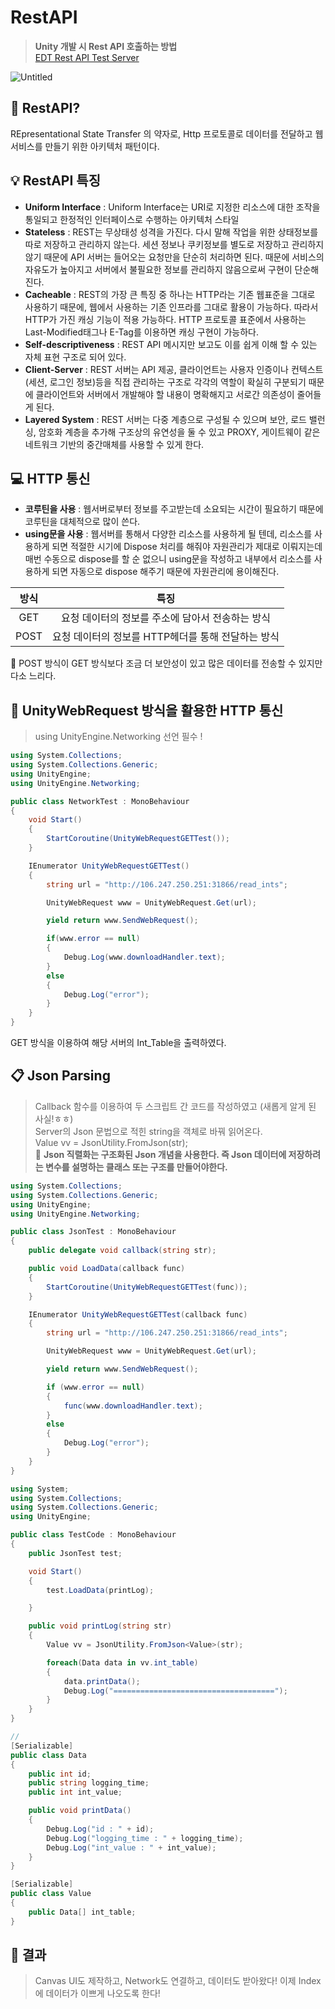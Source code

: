 RestAPI
===
> **Unity 개발 시 Rest API 호출하는 방법**   
[EDT Rest API Test Server](http://106.247.250.251:31866/)

![Untitled](https://user-images.githubusercontent.com/73912947/201695219-d56667e2-0a6e-4d57-b480-5d74dca708d0.png)
## 🔎 RestAPI?
REpresentational State  Transfer 의 약자로, Http 프로토콜로 데이터를 전달하고 웹 서비스를 만들기 위한 아키텍처 패턴이다.

## 💡 RestAPI 특징
- **Uniform Interface**
: Uniform Interface는 URI로 지정한 리소스에 대한 조작을 통일되고 한정적인 인터페이스로 수행하는 아키텍처 스타일
- **Stateless**
: REST는 무상태성 성격을 가진다. 다시 말해 작업을 위한 상태정보를 따로 저장하고 관리하지 않는다. 세션 정보나 쿠키정보를 별도로 저장하고 관리하지 않기 때문에 API 서버는 들어오는 요청만을 단순히 처리하면 된다. 때문에 서비스의 자유도가 높아지고 서버에서 불필요한 정보를 관리하지 않음으로써 구현이 단순해진다.
- **Cacheable**
: REST의 가장 큰 특징 중 하나는 HTTP라는 기존 웹표준을 그대로 사용하기 때문에, 웹에서 사용하는 기존 인프라를 그대로 활용이 가능하다. 따라서 HTTP가 가진 캐싱 기능이 적용 가능하다. HTTP 프로토콜 표준에서 사용하는 Last-Modified태그나 E-Tag를 이용하면 캐싱 구현이 가능하다.
- **Self-descriptiveness**
: REST API 메시지만 보고도 이를 쉽게 이해 할 수 있는 자체 표현 구조로 되어 있다.
- **Client-Server**
: REST 서버는 API 제공, 클라이언트는 사용자 인증이나 컨텍스트(세션, 로그인 정보)등을 직접 관리하는 구조로 각각의 역할이 확실히 구분되기 때문에 클라이언트와 서버에서 개발해야 할 내용이 명확해지고 서로간 의존성이 줄어들게 된다.
- **Layered System**
: REST 서버는 다중 계층으로 구성될 수 있으며 보안, 로드 밸런싱, 암호화 계층을 추가해 구조상의 유연성을 둘 수 있고 PROXY, 게이트웨이 같은 네트워크 기반의 중간매체를 사용할 수 있게 한다.

## 💻 HTTP 통신
- **코루틴을 사용**
: 웹서버로부터 정보를 주고받는데 소요되는 시간이 필요하기 때문에 코루틴을 대체적으로 많이 쓴다.
- **using문을 사용**
: 웹서버를 통해서 다양한 리소스를 사용하게 될 텐데, 리소스를 사용하게 되면 적절한 시기에 Dispose 처리를 해줘야 자원관리가 제대로 이뤄지는데 매번 수동으로 dispose를 할 순 없으니 using문을 작성하고 내부에서 리소스를 사용하게 되면 자동으로 dispose 해주기 때문에 자원관리에 용이해진다.

|방식|특징|
|:---:|:---:|
|GET|요청 데이터의 정보를 주소에 담아서 전송하는 방식|
|POST|요청 데이터의 정보를 HTTP헤더를 통해 전달하는 방식|

📌 POST 방식이 GET 방식보다 조금 더 보안성이 있고 많은 데이터를 전송할 수 있지만 다소 느리다.

## 🔐 UnityWebRequest 방식을 활용한 HTTP 통신
> using UnityEngine.Networking 선언 필수 !

``` c#
using System.Collections;
using System.Collections.Generic;
using UnityEngine;
using UnityEngine.Networking;

public class NetworkTest : MonoBehaviour
{
    void Start()
    {
        StartCoroutine(UnityWebRequestGETTest());
    }

    IEnumerator UnityWebRequestGETTest()
    {
        string url = "http://106.247.250.251:31866/read_ints";

        UnityWebRequest www = UnityWebRequest.Get(url);

        yield return www.SendWebRequest();

        if(www.error == null)
        {
            Debug.Log(www.downloadHandler.text);
        }
        else
        {
            Debug.Log("error");
        }
    }
}
```

GET 방식을 이용하여 해당 서버의 Int_Table을 출력하였다.   
## 📋 Json Parsing
> Callback 함수를 이용하여 두 스크립트 간 코드를 작성하였고 (새롭게 알게 된 사실!ㅎㅎ)   
> Server의 Json 문법으로 적힌 string을 객체로 바꿔 읽어온다.   
> Value vv = JsonUtility.FromJson<Value>(str);   
📌 **Json 직렬화는 구조화된 Json 개념을 사용한다. 즉 Json 데이터에 저장하려는 변수를 설명하는 클래스 또는 구조를 만들어야한다.**
```c#
using System.Collections;
using System.Collections.Generic;
using UnityEngine;
using UnityEngine.Networking;

public class JsonTest : MonoBehaviour
{
    public delegate void callback(string str);

    public void LoadData(callback func)
    {
        StartCoroutine(UnityWebRequestGETTest(func));
    }

    IEnumerator UnityWebRequestGETTest(callback func)
    {
        string url = "http://106.247.250.251:31866/read_ints";

        UnityWebRequest www = UnityWebRequest.Get(url);

        yield return www.SendWebRequest();

        if (www.error == null)
        {
            func(www.downloadHandler.text);
        }
        else
        {
            Debug.Log("error");
        }
    }
}
```
```c#
using System;
using System.Collections;
using System.Collections.Generic;
using UnityEngine;

public class TestCode : MonoBehaviour
{
    public JsonTest test;

    void Start()
    {
        test.LoadData(printLog);

    }

    public void printLog(string str)
    {
        Value vv = JsonUtility.FromJson<Value>(str);

        foreach(Data data in vv.int_table)
        {
            data.printData();
            Debug.Log("====================================");
        }
    }
}

// 
[Serializable]
public class Data
{
    public int id;
    public string logging_time;
    public int int_value;

    public void printData()
    {
        Debug.Log("id : " + id);
        Debug.Log("logging_time : " + logging_time);
        Debug.Log("int_value : " + int_value);
    }
}

[Serializable]
public class Value
{
    public Data[] int_table;
}

```
## 🍇 결과
> Canvas UI도 제작하고, Network도 연결하고, 데이터도 받아왔다!
> 이제 Index에 데이터가 이쁘게 나오도록 한다!
